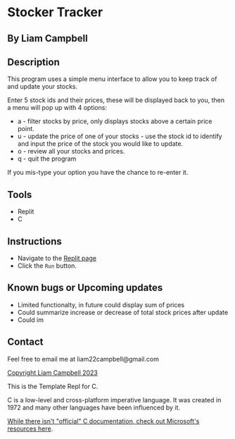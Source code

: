 # Stocker Tracker

## By Liam Campbell

## Description

This program uses a simple menu interface to allow you to keep track of and update your stocks. 

Enter 5 stock ids and their prices, these will be displayed back to you, then a menu will pop up with 4 options: 
* a -  filter stocks by price, only displays stocks above a certain price point.
* u - update the price of one of your stocks - use the stock id to identify and input the price of the stock you would like to update.
* o - review all your stocks and prices.
* q - quit the program

If you mis-type your option you have the chance to re-enter it.

## Tools

* Replit
* C

## Instructions

* Navigate to the [Replit page](https://replit.com/@liamcampbell110/Stock-price-tracker)
* Click the `Run` button.

## Known bugs or Upcoming updates

* Limited functionalty, in future could display sum of prices
* Could summarize increase or decrease of total stock prices after update
* Could im

## Contact

<p>Feel free to email me at liam22campbell@gmail.com</p>

 [Copyright Liam Campbell 2023](LISCENSE.doc)

This is the Template Repl for C.

C is a low-level and cross-platform imperative language. It was created in 1972 and many other languages have been influenced by it.

[While there isn't "official" C documentation, check out Microsoft's resources here](https://docs.microsoft.com/en-us/cpp/c-language).